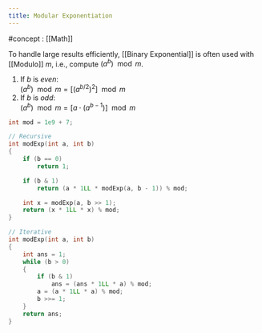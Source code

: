 ```yaml
---
title: Modular Exponentiation
---
```


#concept : [[Math]]

To handle large results efficiently, [[Binary Exponential]] is often used with [[Modulo]] $m$, i.e., compute $(a^b) \mod m$.

1. If $b$ is *even*:  
   $(a^b) \mod m = [(a^{b/2})^2] \mod m$
2. If $b$ is *odd*:  
   $(a^b) \mod m = [a \cdot (a^{b-1})] \mod m$

```cpp
int mod = 1e9 + 7;

// Recursive
int modExp(int a, int b)
{
    if (b == 0)
        return 1;

    if (b & 1)
        return (a * 1LL * modExp(a, b - 1)) % mod;

    int x = modExp(a, b >> 1);
    return (x * 1LL * x) % mod;
}

// Iterative
int modExp(int a, int b)
{
    int ans = 1;
    while (b > 0)
    {
        if (b & 1)
            ans = (ans * 1LL * a) % mod;
        a = (a * 1LL * a) % mod;
        b >>= 1;
    }
    return ans;
}
```
